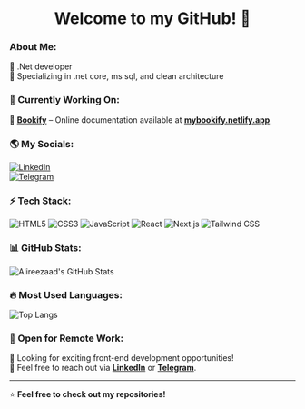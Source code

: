<h1 align="center"> Welcome to my GitHub! 🚀 </h1>

### About Me:
🔹 .Net developer   
🔹 Specializing in .net core, ms sql, and clean architecture  

### 🚀 Currently Working On:
📌 **[Bookify](https://mybookify.netlify.app/)** – Online documentation available at **[mybookify.netlify.app](https://mybookify.netlify.app/)**  

### 🌎 My Socials:
[![LinkedIn](https://img.shields.io/badge/LinkedIn-blue?logo=linkedin)](https://www.linkedin.com/in/Alireezaad)  
[![Telegram](https://img.shields.io/badge/Telegram-blue?logo=telegram)](https://t.me/vortex22)  

### ⚡ Tech Stack:
![HTML5](https://img.shields.io/badge/HTML5-orange?logo=html5) 
![CSS3](https://img.shields.io/badge/CSS3-blue?logo=css3) 
![JavaScript](https://img.shields.io/badge/JavaScript-yellow?logo=javascript) 
![React](https://img.shields.io/badge/React-blue?logo=react) 
![Next.js](https://img.shields.io/badge/Next.js-black?logo=next.js) 
![Tailwind CSS](https://img.shields.io/badge/TailwindCSS-38B2AC?logo=tailwind-css)

### 📊 GitHub Stats:
![Alireezaad's GitHub Stats](https://github-readme-stats.vercel.app/api?username=Alireezaad&show_icons=true&theme=dark)

### 🔥 Most Used Languages:
![Top Langs](https://github-readme-stats.vercel.app/api/top-langs/?username=Alireezaad&layout=compact&theme=dark)

### 💼 Open for Remote Work:
🚀 Looking for exciting front-end development opportunities!  
📩 Feel free to reach out via **[LinkedIn](https://www.linkedin.com/in/Alireezaad)** or **[Telegram](https://t.me/vortex22)**.

---
⭐ **Feel free to check out my repositories!**
